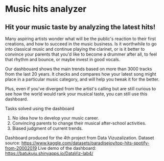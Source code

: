 # Music hits analyzer

## Hit your music taste by analyzing the latest hits!

Many aspiring artists wonder what will be the public's reaction to their first creations, and how to succeed in the music business. Is it worthwhile to go into classical music and continue playing the clarinet, or is it better to convince your parents that you'd like to become a drummer after all, to feel that rhythm and bounce, or maybe invest in good vocals. 

Our dashbouard shows the main trends based on more than 3000 tracks from the last 20 years. It checks and compares how your latest song might place in a particular music category, and will help you tweak it for the better.

Plus, even if you've diverged from the artist's calling but are still curious to see how the world would rank your musical taste, you can still use this dashboard.

Tasks solved using the dashboard
1. No idea how to develop your music career.
2. Convincing parents to change their musical after-school activities.
3. Biased judgment of current trends.

Dashboard produced for the 4th project from Data Vizuzalization. 
Dataset source: https://www.kaggle.com/datasets/paradisejoy/top-hits-spotify-from-20002019
Live demo of the dashboard: https://batukuju.shinyapps.io/DataViz-lab4/
